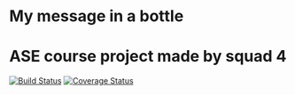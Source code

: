 # My message in a bottle
# ASE course project made by squad 4

[![Build Status](https://app.travis-ci.com/alessiomatricardi/ase-hw2.svg?token=27PrqUDodvhxobq6Hmxx&branch=master)](https://app.travis-ci.com/alessiomatricardi/ase-hw2) [![Coverage Status](https://coveralls.io/repos/github/alessiomatricardi/ase-hw2/badge.svg?branch=master)](https://coveralls.io/github/alessiomatricardi/ase-hw2?branch=master)
